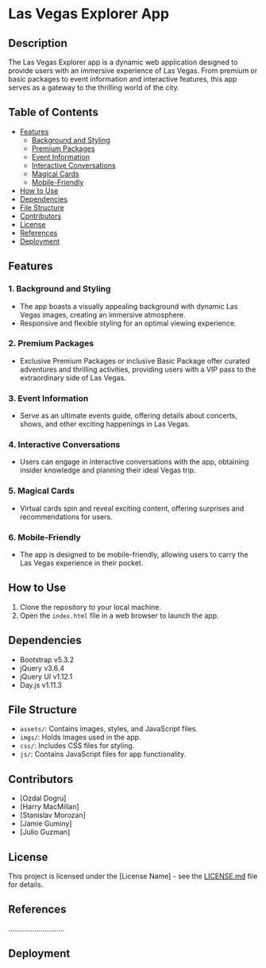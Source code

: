 # Las Vegas Explorer App

## Description

The Las Vegas Explorer app is a dynamic web application designed to provide users with an immersive experience of Las Vegas. From premium or basic packages to event information and interactive features, this app serves as a gateway to the thrilling world of the city.

## Table of Contents

- [Features](#features)
  - [Background and Styling](#1-background-and-styling)
  - [Premium Packages](#2-premium-packages)
  - [Event Information](#3-event-information)
  - [Interactive Conversations](#4-interactive-conversations)
  - [Magical Cards](#5-magical-cards)
  - [Mobile-Friendly](#6-mobile-friendly)
- [How to Use](#how-to-use)
- [Dependencies](#dependencies)
- [File Structure](#file-structure)
- [Contributors](#contributors)
- [License](#license)
- [References](#references)
- [Deployment](#deployment)

## Features

### 1. Background and Styling

- The app boasts a visually appealing background with dynamic Las Vegas images, creating an immersive atmosphere.
- Responsive and flexible styling for an optimal viewing experience.

### 2. Premium Packages

- Exclusive Premium Packages or inclusive Basic Package offer curated adventures and thrilling activities, providing users with a VIP pass to the extraordinary side of Las Vegas.

### 3. Event Information

- Serve as an ultimate events guide, offering details about concerts, shows, and other exciting happenings in Las Vegas.

### 4. Interactive Conversations

- Users can engage in interactive conversations with the app, obtaining insider knowledge and planning their ideal Vegas trip.

### 5. Magical Cards

- Virtual cards spin and reveal exciting content, offering surprises and recommendations for users.

### 6. Mobile-Friendly

- The app is designed to be mobile-friendly, allowing users to carry the Las Vegas experience in their pocket.

## How to Use

1. Clone the repository to your local machine.
2. Open the `index.html` file in a web browser to launch the app.

## Dependencies

- Bootstrap v5.3.2
- jQuery v3.6.4
- jQuery UI v1.12.1
- Day.js v1.11.3

## File Structure

- `assets/`: Contains images, styles, and JavaScript files.
- `imgs/`: Holds images used in the app.
- `css/`: Includes CSS files for styling.
- `js/`: Contains JavaScript files for app functionality.

## Contributors

- [Ozdal Dogru]
- [Harry MacMillan]
- [Stanislav Morozan]
- [Jamie Guminy]
- [Julio Guzman]

## License

This project is licensed under the [License Name] - see the [LICENSE.md](LICENSE.md) file for details.

## References
............................

## Deployment